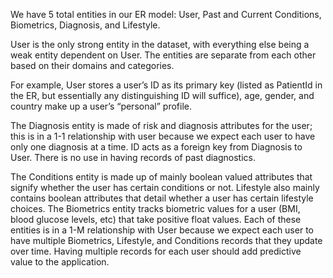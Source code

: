We have 5 total entities in our ER model: User, Past and Current Conditions, Biometrics, Diagnosis, and Lifestyle. 

User is the only strong entity in the dataset, with everything else being a weak entity dependent on User. The entities are separate from each other based on their domains and categories. 

For example, User stores a user’s ID as its primary key (listed as PatientId in the ER, but essentially any distinguishing ID will suffice), age, gender, and country make up a user’s “personal” profile. 

The Diagnosis entity is made of risk and diagnosis attributes for the user; this is in a 1-1 relationship with user because we expect each user to have only one diagnosis at a time. ID acts as a foreign key from Diagnosis to User. There is no use in having records of past diagnostics. 

The Conditions entity is made up of mainly boolean valued attributes that signify whether the user has certain conditions or not. Lifestyle also mainly contains boolean attributes that detail whether a user has certain lifestyle choices. The Biometrics entity tracks biometric values for a user (BMI, blood glucose levels, etc) that take positive float values. Each of these entities is in a 1-M relationship with User because we expect each user to have multiple Biometrics, Lifestyle, and Conditions records that they update over time. Having multiple records for each user should add predictive value to the application.



